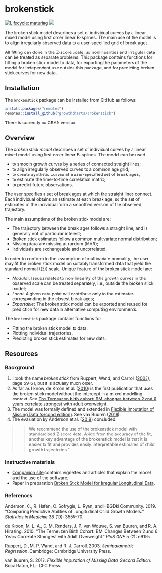 
<!-- README.md is generated from README.Rmd. Please edit that file -->

# brokenstick

<!-- badges: start -->

[![Lifecycle:
maturing](https://img.shields.io/badge/lifecycle-maturing-blue.svg)](https://www.tidyverse.org/lifecycle/#maturing)
[![](https://img.shields.io/badge/github%20version-1.0.0-orange.svg)](https://github.com/growthcharts/brokenstick)
<!-- badges: end -->

The broken stick model describes a set of individual curves by a linear
mixed model using first order linear B-splines. The main use of the
model is to align irregularly observed data to a user-specified grid of
break ages.

All fitting can done in the Z-score scale, so nonlinearities and
irregular data can be treated as separate problems. This package
contains functions for fitting a broken stick model to data, for
exporting the parameters of the model for independent use outside this
package, and for predicting broken stick curves for new data.

## Installation

The `brokenstick` package can be installed from GitHub as follows:

``` r
install.packages("remotes")
remotes::install_github("growthcharts/brokenstick")
```

There is currently no CRAN version.

## Overview

The *broken stick model* describes a set of individual curves by a
linear mixed model using first order linear B-splines. The model can be
used

  - to smooth growth curves by a series of connected straight lines;
  - to align irregularly observed curves to a common age grid;
  - to create synthetic curves at a user-specified set of break ages;
  - to estimate the time-to-time correlation matrix;
  - to predict future observations.

The user specifies a set of break ages at which the straight lines
connect. Each individual obtains an estimate at each break age, so the
set of estimates of the individual form a smoothed version of the
observed trajectory.

The main assumptions of the broken stick model are:

  - The trajectory between the break ages follows a straight line, and
    is generally not of particular interest;
  - Broken stick estimates follow a common multivariate normal
    distribution;
  - Missing data are missing at random (MAR);
  - Individuals are exchangeable and uncorrelated.

In order to conform to the assumption of multivariate normality, the
user may fit the broken stick model on suitably transformed data that
yield the standard normal (\(Z\)) scale. Unique feature of the broken
stick model are:

  - *Modular*: Issues related to non-linearity of the growth curves in
    the observed scale can be treated separately, i.e., outside the
    broken stick model;
  - *Local*: A given data point will contribute only to the estimates
    corresponding to the closest break ages;
  - *Exportable*: The broken stick model can be exported and reused for
    prediction for new data in alternative computing environments.

The `brokenstick` package contains functions for

  - Fitting the broken stick model to data,
  - Plotting individual trajectories,
  - Predicting broken stick estimates for new data.

## Resources

### Background

1.  I took the name *broken stick* from Ruppert, Wand, and Carroll
    ([2003](#ref-ruppert2003)), page 59-61, but it is actually much
    older.
2.  As far as I know, de Kroon et al. ([2010](#ref-dekroon2010)) is the
    first publication that uses the broken stick model without the
    intercept in a mixed modelling context. See [The Terneuzen birth
    cohort: BMI changes between 2 and 6 years correlate strongest with
    adult
    overweight](https://stefvanbuuren.name/publications/2010%20TBC%20Overweight%20-%20PLoS%20ONE.pdf).
3.  The model was formally defined and extended in [Flexible Imputation
    of Missing Data (second
    edition)](https://stefvanbuuren.name/fimd/sec-rastering.html#sec:brokenstick).
    See van Buuren ([2018](#ref-vanbuuren2018)).
4.  The evaluation by Anderson et al. ([2019](#ref-anderson2019))
    concluded:

> > We recommend the use of the brokenstick model with standardised
> > Z‐score data. Aside from the accuracy of the fit, another key
> > advantage of the brokenstick model is that it is easier to fit and
> > provides easily interpretable estimates of child growth
> > trajectories."

### Instructive materials

  - [Companion site](https://growthcharts.org/brokenstick/) contains
    vignettes and articles that explain the model and the use of the
    software;
  - Paper in preparation [Broken Stick Model for Irregular Longitudinal
    Data](https://growthcharts.org/brokenstick/articles/brokenstick-article.html).

### References

<div id="refs" class="references">

<div id="ref-anderson2019">

Anderson, C., R. Hafen, O. Sofrygin, L. Ryan, and HBGDki Community.
2019. “Comparing Predictive Abilities of Longitudinal Child Growth
Models.” *Statistics in Medicine* 38 (19): 3555–70.

</div>

<div id="ref-dekroon2010">

de Kroon, M. L. A., C. M. Renders, J. P. van Wouwe, S. van Buuren, and
R. A. Hirasing. 2010. “The Terneuzen Birth Cohort: BMI Changes Between 2
and 6 Years Correlate Strongest with Adult Overweight.” *PloS ONE* 5
(2): e9155.

</div>

<div id="ref-ruppert2003">

Ruppert, D., M. P. Wand, and R. J. Carroll. 2003. *Semiparametric
Regression*. Cambridge: Cambridge University Press.

</div>

<div id="ref-vanbuuren2018">

van Buuren, S. 2018. *Flexible Imputation of Missing Data. Second
Edition*. Boca Raton, FL.: CRC Press.

</div>

</div>
